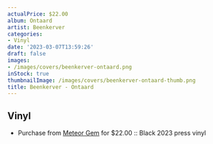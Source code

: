 ```yaml
---
actualPrice: $22.00
album: Ontaard
artist: Beenkerver
categories:
- Vinyl
date: '2023-03-07T13:59:26'
draft: false
images:
- /images/covers/beenkerver-ontaard.png
inStock: true
thumbnailImage: /images/covers/beenkerver-ontaard-thumb.png
title: Beenkerver - Ontaard
---
```


## Vinyl
* Purchase from [Meteor Gem](https://meteor-gem.com/products/beenkerver-ontaard-lp) for $22.00 :: Black 2023 press vinyl
